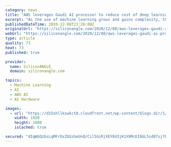 ```yaml
---
category: news
title: "AWS leverages Gaudi AI processor to reduce cost of deep learning models"
excerpt: "As the use of machine learning grows and gains complexity, the cost and time of training models can be challenging for enterprises. Amazon Web Services Inc. announced that its EC2 will be powered by Gaudi accelerators from Habana Labs,"
publishedDateTime: 2020-12-08T21:26:00Z
originalUrl: "https://siliconangle.com/2020/12/08/aws-leverages-gaudi-ai-processor-reduce-cost-deep-learning-models-reinvent/"
webUrl: "https://siliconangle.com/2020/12/08/aws-leverages-gaudi-ai-processor-reduce-cost-deep-learning-models-reinvent/"
type: article
quality: 73
heat: 73
published: true

provider:
  name: SiliconANGLE
  domain: siliconangle.com

topics:
  - Machine Learning
  - AI
  - AWS AI
  - AI Hardware

images:
  - url: "https://d15shllkswkct0.cloudfront.net/wp-content/blogs.dir/1/files/2020/12/Chetan-Kapoor-and-Eitan-Medina-AWS-re-Invent-2020.jpg"
    width: 1920
    height: 1080
    isCached: true

secured: "dIqWGQzbsLqMFrOxZUUzGeUnQ/Cil5GiRjXEY6U3jK1X9McEI8GL5sd07sj7kaSOiyX6qJxVDlyg7gMu5H7dxik6J26RETDrTSmMfr5ZLZJDmATUP4LMJ1MGCEZCnKdh0ZyT+mFYDWTOX7PVDxQNjsXCjDbw4gQn3cEfK3jXUFA6OmZ+FGRuQmyUzqwLFeCNr5kRqOK4j7aUar39As4Uw1kQwf/etKD06BH4lFG5/UeU9N8rBy1mSJaAqiZ5eMJjgHSOY1mOIYTy3d1v60AKPflGZ4DxAVKFgFM8RQG0mHgVEMJuJoPUnOXZ2mFS6/SeRpOvUoWbCtgAeHzylPPf0m00EJdw97vgU0F2Pwt5pDk=;LHb9rNQE+KJ/j+cBzQGTOw=="
---
```


